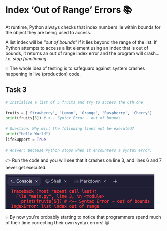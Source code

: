 # Index ‘Out of Range’ Errors 📚

At runtime, Python always checks that index numbers lie within bounds for the object they are being used to access. 

A list index will be *"out of bounds"* if it lies beyond the range of the list. 
If Python attempts to access a list element using an index that is out of bounds, it returns an out of range index error and the program will crash... *i.e. stop functioning*.

💡 The whole idea of testing is to safeguard against system crashes happening in live (production) code.

## Task 3

````py
# Initialise a list of 5 fruits and try to access the 6th one

fruits = ['Strawberry', 'Lemon', 'Orange', 'Raspberry', 'Cherry']
print(fruits[5]) # <-- Syntax Error - out of bounds

# Question: Why will the following lines not be executed?
print("Hello World") 
lifeSupport = True

# Answer: Because Python stops when it encounters a syntax error.
````

👉 Run the code and you will see that it crashes on line 3, and lines 6 and 7 never get executed. 

![image](image_4.png)

💡 By now you're probably starting to notice that programmers spend much of their time correcting their own syntax errors! 😫

